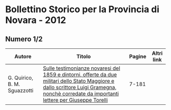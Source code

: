 # Bollettino Storico per la Provincia di Novara - 2012

## Numero 1/2

| Autore                       | Titolo                                                                                                                                                                                                                                  | Pagine | Altri link |
|------------------------------|-----------------------------------------------------------------------------------------------------------------------------------------------------------------------------------------------------------------------------------------|--------|------------|
| G. Quirico, B. M. Sguazzotti | [Sulle testimonianze novaresi del 1859 e dintorni, offerte da due militari dello Stato Maggiore e dallo scrittore Luigi Gramegna, nonchè corredate da importanti lettere per Giuseppe Torelli](http://www.ssno.it/BSPNo/bspn_2012.html) | 7-181  |            |
